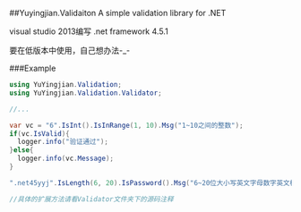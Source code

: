 ##Yuyingjian.Validaiton
A simple validation library for .NET

visual studio 2013编写 .net framework 4.5.1

要在低版本中使用，自己想办法-_-

###Example
```cs
using YuYingjian.Validation;
using YuYingjian.Validation.Validator;

//...

var vc = "6".IsInt().IsInRange(1, 10).Msg("1~10之间的整数");
if(vc.IsValid){
  logger.info("验证通过");
}else{
  logger.info(vc.Message);
}

".net45yyj".IsLength(6, 20).IsPassword().Msg("6~20位大小写英文字母数字英文标点符号");

//具体的扩展方法请看Validator文件夹下的源码注释
```
